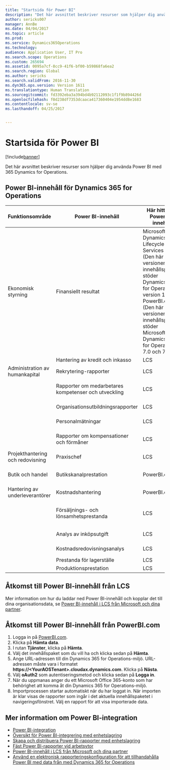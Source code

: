 ```yaml
---
title: "Startsida för Power BI"
description: "Det här avsnittet beskriver resurser som hjälper dig använda Power BI med 365 Dynamics for Operations."
author: sericks007
manager: AnnBe
ms.date: 04/04/2017
ms.topic: article
ms.prod: 
ms.service: Dynamics365Operations
ms.technology: 
audience: Application User, IT Pro
ms.search.scope: Operations
ms.custom: 265694
ms.assetid: 0095a7cf-8cc9-41f6-bf00-b59868fa6ea2
ms.search.region: Global
ms.author: sericks
ms.search.validFrom: 2016-11-30
ms.dyn365.ops.version: Version 1611
ms.translationtype: Human Translation
ms.sourcegitcommit: fd3392eba3a394bd4b92112093c1f1f9b894426d
ms.openlocfilehash: f0d238df7353dcaaca417360404e1954dd8e1683
ms.contentlocale: sv-se
ms.lasthandoff: 04/25/2017


---
```


# <a name="power-bi-home-page"></a>Startsida för Power BI

[!include[banner](../includes/banner.md)]


Det här avsnittet beskriver resurser som hjälper dig använda Power BI med 365 Dynamics for Operations.

<a name="power-bi-content-for-dynamics-365-for-operations"></a>Power BI-innehåll för Dynamics 365 for Operations
------------------------------------------------

| **Funktionsområde**                  | **Power BI-innehåll**                          | **Här hittar du Power BI-innehåll**                                                                                                                                                                                         | **Läs mer**                                                                                                                                                               |
|-----------------------------------|-----------------------------------------------|--------------------------------------------------------------------------------------------------------------------------------------------------------------------------------------------------------------------------------|------------------------------------------------------------------------------------------------------------------------------------------------------------------------------|
| Ekonomisk styrning              | Finansiellt resultat                         | Microsoft Dynamics Lifecycle Services (LCS) (Den här versionen av innehållspaketet stöder Dynamics 365 for Operations version 1611.) PowerBI.com (Den här versionen av innehållspaketet stöder Microsoft Dynamics 365 for Operations 7.0 och 7.0.1.) | [Innehållspaket för ekonomiska resultat för Power BI](financial-performance-power-bi-content-pack.md)                                               |
|                                   | Hantering av kredit och inkasso             | LCS                                                                                                                                                                                                                            |                                                                                                                                                                              |
| Administration av humankapital          | Rekrytering-rapporter                            | LCS                                                                                                                                                                                                                            | [Power BI-innehåll för rekrytering](recruiting-analysis-power-bi-content-pack.md)                                                       |
|                                   | Rapporter om medarbetares kompetenser och utveckling | LCS                                                                                                                                                                                                                            | [Power BI-innehåll för medarbetares kompetenser och utveckling](employee-competencies-and-development-analysis-power-bi-content-pack.md) |
|                                   | Organisationsutbildningsrapporter               | LCS                                                                                                                                                                                                                            | [Power BI-innehåll för organisationsutbildning](organizational-training-analysis-power-bi-content-pack.md)                             |
|                                   | Personalmätningar                             | LCS                                                                                                                                                                                                                            | [Power BI-innehåll för personalmätningar](workforce-analysis-power-bi-content-pack.md)                                                 |
|                                   | Rapporter om kompensationer och förmåner             | LCS                                                                                                                                                                                                                            | [Power BI-innehåll om kompensationer och förmåner](compensation-and-benefits-analysis-power-bi-content-pack.md)                         |
| Projekthantering och redovisning | Praxischef                              | LCS                                                                                                                                                                                                                            |                                                                                                                                                                              |
| Butik och handel               | Butikskanalprestation                    | PowerBI.com                                                                                                                                                                                                                    | [Innehållspaket för butikskanalprestanda för Power BI](retail-channel-performance-dashboard-power-bi-data.md)                 |
| Hantering av underleverantörer           | Kostnadshantering                               | PowerBI.com                                                                                                                                                                                                                    |  [Power BI-innehåll om kostnadshantering](cost-management-content-pack.md)                                                          |
|                                   | Försäljnings- och lönsamhetsprestanda           | LCS                                                                                                                                                                                                                            | [Innehållspaket för försäljnings- och lönsamhetsprestanda för Power BI](sales-profitability-performance-content-pack.md)          |
|                                   | Analys av inköpsutgift                       | LCS                                                                                                                                                                                                                            | [Analys av inköpsutgift – Power BI-innehåll](purchase-content-pack-for-power-bi.md)                                                 |
|                                   | Kostnadsredovisningsanalys                      | LCS                                                                                                                                                                                                                            | [Power BI-innehåll för kostnadsredovisningsanalys](cost-accounting-analysis-content-pack.md)                                         |
|                                   | Prestanda för lagerställe                         | LCS                                                                                                                                                                                                                            |                                                                                                                                                                              |
|                                   | Produktionsprestation                        | LCS                                                                                                                                                                                                                            |                                                                                                                                                                              |

## <a name="access-power-bi-content-from-lcs"></a>Åtkomst till Power BI-innehåll från LCS
Mer information om hur du laddar ned Power BI-innehåll och kopplar det till dina organisationsdata, se [Power BI-innehåll i LCS från Microsoft och dina partner](power-bi-content-microsoft-partners.md).

## <a name="access-power-bi-content-from-powerbicom"></a>Åtkomst till Power BI-innehåll från PowerBI.com
1.  Logga in på [PowerBI.com](https://www.powerbi.com/).
2.  Klicka på **Hämta data**.
3.  I rutan **Tjänster**, klicka på **Hämta**.
4.  Välj det innehållspaket som du vill ha och klicka sedan på **Hämta**.
5.  Ange URL-adressen till din Dynamics 365 for Operations-miljö. URL-adressen måste vara i formatet **https://&lt;YourAOSTenant&gt;.cloudax.dynamics.com**. Klicka på **Nästa**.
6.  Välj **oAuth2** som autentiseringsmetod och klicka sedan på **Logga in**.
7.  När du uppmanas anger du ett Microsoft Office 365-konto som har behörighet att komma åt din Dynamics 365 for Operations-miljö.
8.  Importprocessen startar automatiskt när du har loggat in. När importen är klar visas de rapporter som ingår i det aktuella innehållspaketet i navigeringsfönstret. Välj en rapport för att visa importerade data.

## <a name="learn-more-about-the-power-bi-integration"></a>Mer information om Power BI-integration
-   [Power BI-integration](power-bi-integration.md)
-   [Översikt för Power BI-integrering med enhetslagring](power-bi-integration-entity-store.md)
-   [Skapa och distribuera Power BI-rapporter med enhetslagring](author-distribute-power-bi-reports.md)
-   [Fäst Power BI-rapporter vid arbetsytor](pin-power-bi-reports.md)
-   [Power BI-innehåll i LCS från Microsoft och dina partner](power-bi-content-microsoft-partners.md)
-   [Använd en elektronisk rapporteringskonfiguration för att tillhandahålla Power BI med data från med Dynamics 365 for Operations](general-electronic-reporting-report-configuration-get-data-powerbi.md)







